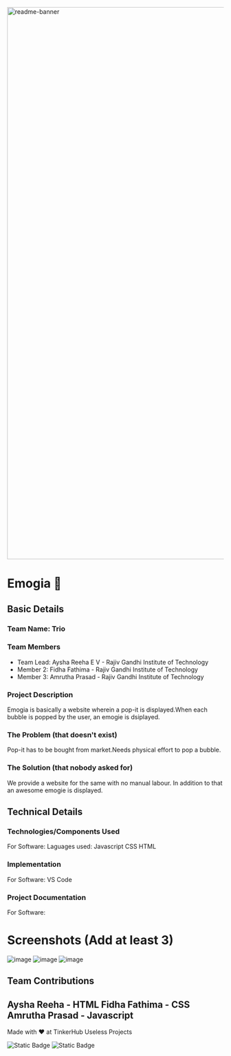 <img width="1280" alt="readme-banner" src="https://github.com/user-attachments/assets/35332e92-44cb-425b-9dff-27bcf1023c6c">

# Emogia 🎯


## Basic Details
### Team Name: Trio


### Team Members
- Team Lead: Aysha Reeha E V  - Rajiv Gandhi Institute of Technology
- Member 2: Fidha Fathima - Rajiv Gandhi Institute of Technology
- Member 3: Amrutha Prasad - Rajiv Gandhi Institute of Technology

### Project Description
Emogia is basically a website wherein a pop-it is displayed.When each bubble is popped by the user, an emogie is dsiplayed.

### The Problem (that doesn't exist)
Pop-it has to be bought from market.Needs physical effort to pop a bubble.

### The Solution (that nobody asked for)
We provide a website for the same with no manual labour. In addition to that an awesome emogie is displayed.

## Technical Details
### Technologies/Components Used
For Software:
Laguages used: Javascript
               CSS
               HTML


### Implementation
For Software:
VS Code

### Project Documentation
For Software:

# Screenshots (Add at least 3)
![image](https://github.com/user-attachments/assets/23923e45-4b40-449a-a18e-65f202574125)
![image](https://github.com/user-attachments/assets/59a4898b-84d3-4471-b71a-1318b32db508)
![image](https://github.com/user-attachments/assets/9d425486-417c-4a93-9407-19db2044b998)


## Team Contributions
Aysha Reeha - HTML
Fidha Fathima - CSS
Amrutha Prasad - Javascript
---
Made with ❤️ at TinkerHub Useless Projects 

![Static Badge](https://img.shields.io/badge/TinkerHub-24?color=%23000000&link=https%3A%2F%2Fwww.tinkerhub.org%2F)
![Static Badge](https://img.shields.io/badge/UselessProject--24-24?link=https%3A%2F%2Fwww.tinkerhub.org%2Fevents%2FQ2Q1TQKX6Q%2FUseless%2520Projects)


